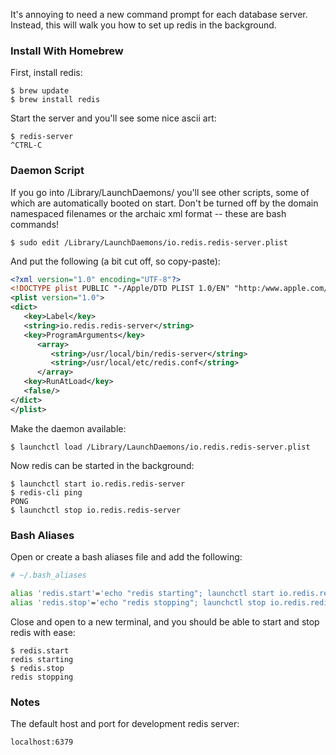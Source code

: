 It's annoying to need a new command prompt for each database server. Instead, this will walk you how to set up redis in the background.

### Install With Homebrew

First, install redis:

```
$ brew update
$ brew install redis
```

Start the server and you'll see some nice ascii art:

```
$ redis-server
^CTRL-C
```

### Daemon Script

If you go into /Library/LaunchDaemons/ you'll see other scripts, some of which are automatically booted on start. Don't be turned off by the domain namespaced filenames or the archaic xml format -- these are bash commands!

```
$ sudo edit /Library/LaunchDaemons/io.redis.redis-server.plist
```

And put the following (a bit cut off, so copy-paste):

```xml
<?xml version="1.0" encoding="UTF-8"?>
<!DOCTYPE plist PUBLIC "-/Apple/DTD PLIST 1.0/EN" "http:/www.apple.com/DTDs/PropertyList-1.0.dtd">
<plist version="1.0">
<dict>
   <key>Label</key>
   <string>io.redis.redis-server</string>
   <key>ProgramArguments</key>
      <array>
         <string>/usr/local/bin/redis-server</string>
         <string>/usr/local/etc/redis.conf</string>
      </array>
   <key>RunAtLoad</key>
   <false/>
</dict>
</plist>
```

Make the daemon available:

```
$ launchctl load /Library/LaunchDaemons/io.redis.redis-server.plist
```

Now redis can be started in the background:

```
$ launchctl start io.redis.redis-server
$ redis-cli ping
PONG
$ launchctl stop io.redis.redis-server
```

### Bash Aliases

Open or create a bash aliases file and add the following:

```sh
# ~/.bash_aliases

alias 'redis.start'='echo "redis starting"; launchctl start io.redis.redis-server'
alias 'redis.stop'='echo "redis stopping"; launchctl stop io.redis.redis-server'
```

Close and open to a new terminal, and you should be able to start and stop redis with ease:

```
$ redis.start
redis starting
$ redis.stop
redis stopping
```

### Notes

The default host and port for development redis server:

```
localhost:6379
```